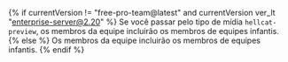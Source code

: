 {% if currentVersion != "free-pro-team@latest" and currentVersion ver_lt "enterprise-server@2.20" %}
Se você passar pelo tipo de mídia `hellcat-preview`, os membros da equipe incluirão os membros de equipes infantis.
{% else %}
Os membros da equipe incluirão os membros de equipes infantis.
{% endif %}
